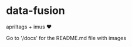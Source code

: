 # data-fusion
 apriltags + imus ❤️


Go to '/docs' for the README.md file with images 
<!-- 
- [vscode](https://code.visualstudio.com/)
- [platformio](https://marketplace.visualstudio.com/items?itemName=platformio.platformio-ide)

additionally, for the python scripts we will be using:

- [python3](https://www.python.org/downloads/)

for jupyter notebooks you can either view them on vscode (recommended) or use:

- [jupyter](https://jupyter.org/install)


## Project structure:

- `firmware/` contains the microcontroller code
- `api/` - contains the python api for exposing the microcontroller data.
- `viewer/` - contains the sveltekit visualization code.


## Firmware Setup

As for the physical setup, you will need:

- ESP8266 microcontroller board provided to you.
- USB C cable to connect the microcontroller to your computer.

There are to connectors on the microcontroller board, one for the serial communication with the computer and the other for usb charging of a lipo battery. Use the serial connector to connect the microcontroller to your computer.

![microcontroller](./images/microcontroller.jpg)



for the microcontroller code, you will need to install the platformio extension for vscode:

- [platformio](https://marketplace.visualstudio.com/items?itemName=platformio.platformio-ide)


Once installed, you can open the folder `firmware/` in vscode and flash the code to the microcontroller.

Y


<!-- ## Sveltekit Setup

for visualization we will be using sveltekit, you will need nodejs to run it:

- [nodejs](https://nodejs.org/en/download/)

to run the visualization, you will need to install the dependencies and run the dev server:

```bash
cd viewer
npm install
npm run dev
```

## Installing three.js for sveltekit
```bash
npm install --save three 
npm i --save-dev @types/three
``` --> 